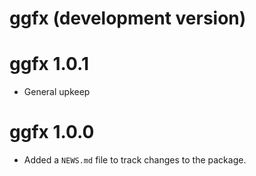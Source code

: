 # ggfx (development version)

# ggfx 1.0.1

* General upkeep

# ggfx 1.0.0

* Added a `NEWS.md` file to track changes to the package.

